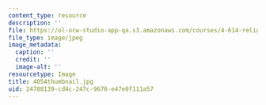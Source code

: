 ```yaml
---
content_type: resource
description: ''
file: https://ol-ocw-studio-app-qa.s3.amazonaws.com/courses/4-614-religious-architecture-and-islamic-cultures-fall-2002/24788139cd4c247c9676e47e0f111a57_4054thumbnail.jpg
file_type: image/jpeg
image_metadata:
  caption: ''
  credit: ''
  image-alt: ''
resourcetype: Image
title: 4054thumbnail.jpg
uid: 24788139-cd4c-247c-9676-e47e0f111a57
---
```

